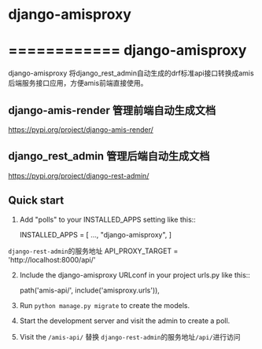 # django-amisproxy

============
django-amisproxy
============

django-amisproxy 将django_rest_admin自动生成的drf标准api接口转换成amis后端服务接口应用，方便amis前端直接使用。

## django-amis-render  管理前端自动生成文档
https://pypi.org/project/django-amis-render/

## django_rest_admin 管理后端自动生成文档
https://pypi.org/project/django-rest-admin/


Quick start
-----------

1. Add "polls" to your INSTALLED_APPS setting like this::

    INSTALLED_APPS = [
        ...,
        "django-amisproxy",
    ]

``django-rest-admin``的服务地址
API_PROXY_TARGET = 'http://localhost:8000/api/'

2. Include the django-amisproxy URLconf in your project urls.py like this::

    path('amis-api/', include('amisproxy.urls')),

3. Run ``python manage.py migrate`` to create the models.

4. Start the development server and visit the admin to create a poll.

5. Visit the ``/amis-api/`` 替换 ``django-rest-admin``的服务地址``/api/``进行访问